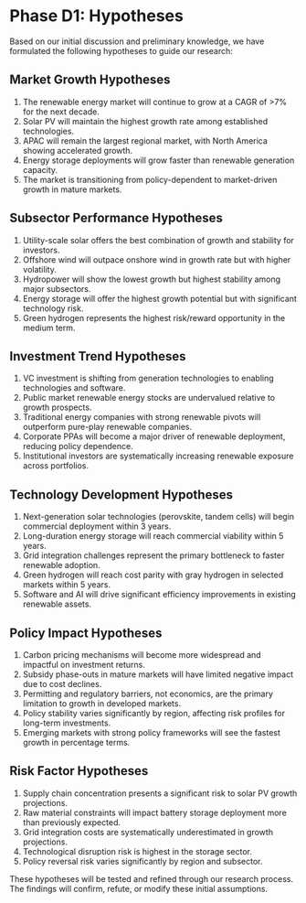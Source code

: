 # Phase D1: Hypotheses

Based on our initial discussion and preliminary knowledge, we have formulated the following hypotheses to guide our research:

## Market Growth Hypotheses
1. The renewable energy market will continue to grow at a CAGR of >7% for the next decade.
2. Solar PV will maintain the highest growth rate among established technologies.
3. APAC will remain the largest regional market, with North America showing accelerated growth.
4. Energy storage deployments will grow faster than renewable generation capacity.
5. The market is transitioning from policy-dependent to market-driven growth in mature markets.

## Subsector Performance Hypotheses
1. Utility-scale solar offers the best combination of growth and stability for investors.
2. Offshore wind will outpace onshore wind in growth rate but with higher volatility.
3. Hydropower will show the lowest growth but highest stability among major subsectors.
4. Energy storage will offer the highest growth potential but with significant technology risk.
5. Green hydrogen represents the highest risk/reward opportunity in the medium term.

## Investment Trend Hypotheses
1. VC investment is shifting from generation technologies to enabling technologies and software.
2. Public market renewable energy stocks are undervalued relative to growth prospects.
3. Traditional energy companies with strong renewable pivots will outperform pure-play renewable companies.
4. Corporate PPAs will become a major driver of renewable deployment, reducing policy dependence.
5. Institutional investors are systematically increasing renewable exposure across portfolios.

## Technology Development Hypotheses
1. Next-generation solar technologies (perovskite, tandem cells) will begin commercial deployment within 3 years.
2. Long-duration energy storage will reach commercial viability within 5 years.
3. Grid integration challenges represent the primary bottleneck to faster renewable adoption.
4. Green hydrogen will reach cost parity with gray hydrogen in selected markets within 5 years.
5. Software and AI will drive significant efficiency improvements in existing renewable assets.

## Policy Impact Hypotheses
1. Carbon pricing mechanisms will become more widespread and impactful on investment returns.
2. Subsidy phase-outs in mature markets will have limited negative impact due to cost declines.
3. Permitting and regulatory barriers, not economics, are the primary limitation to growth in developed markets.
4. Policy stability varies significantly by region, affecting risk profiles for long-term investments.
5. Emerging markets with strong policy frameworks will see the fastest growth in percentage terms.

## Risk Factor Hypotheses
1. Supply chain concentration presents a significant risk to solar PV growth projections.
2. Raw material constraints will impact battery storage deployment more than previously expected.
3. Grid integration costs are systematically underestimated in growth projections.
4. Technological disruption risk is highest in the storage sector.
5. Policy reversal risk varies significantly by region and subsector.

These hypotheses will be tested and refined through our research process. The findings will confirm, refute, or modify these initial assumptions.
